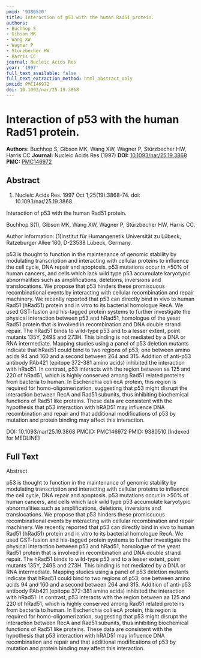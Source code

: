 ```yaml
---
pmid: '9380510'
title: Interaction of p53 with the human Rad51 protein.
authors:
- Buchhop S
- Gibson MK
- Wang XW
- Wagner P
- Stürzbecher HW
- Harris CC
journal: Nucleic Acids Res
year: '1997'
full_text_available: false
full_text_extraction_method: html_abstract_only
pmcid: PMC146972
doi: 10.1093/nar/25.19.3868
---
```


# Interaction of p53 with the human Rad51 protein.
**Authors:** Buchhop S, Gibson MK, Wang XW, Wagner P, Stürzbecher HW, Harris CC
**Journal:** Nucleic Acids Res (1997)
**DOI:** [10.1093/nar/25.19.3868](https://doi.org/10.1093/nar/25.19.3868)
**PMC:** [PMC146972](https://www.ncbi.nlm.nih.gov/pmc/articles/PMC146972/)

## Abstract

1. Nucleic Acids Res. 1997 Oct 1;25(19):3868-74. doi: 10.1093/nar/25.19.3868.

Interaction of p53 with the human Rad51 protein.

Buchhop S(1), Gibson MK, Wang XW, Wagner P, Stürzbecher HW, Harris CC.

Author information:
(1)Institut für Humangenetik Universität zu Lübeck, Ratzeburger Allee 160, 
D-23538 Lübeck, Germany.

p53 is thought to function in the maintenance of genomic stability by modulating 
transcription and interacting with cellular proteins to influence the cell 
cycle, DNA repair and apoptosis. p53 mutations occur in >50% of human cancers, 
and cells which lack wild type p53 accumulate karyotypic abnormalities such as 
amplifications, deletions, inversions and translocations. We propose that p53 
hinders these promiscuous recombinational events by interacting with cellular 
recombination and repair machinery. We recently reported that p53 can directly 
bind in vivo to human Rad51 (hRad51) protein and in vitro to its bacterial 
homologue RecA. We used GST-fusion and his-tagged protein systems to further 
investigate the physical interaction between p53 and hRad51, homologue of the 
yeast Rad51 protein that is involved in recombination and DNA double strand 
repair. The hRad51 binds to wild-type p53 and to a lesser extent, point mutants 
135Y, 249S and 273H. This binding is not mediated by a DNA or RNA intermediate. 
Mapping studies using a panel of p53 deletion mutants indicate that hRad51 could 
bind to two regions of p53; one between amino acids 94 and 160 and a second 
between 264 and 315. Addition of anti-p53 antibody PAb421 (epitope 372-381 amino 
acids) inhibited the interaction with hRad51. In contrast, p53 interacts with 
the region between aa 125 and 220 of hRad51, which is highly conserved among 
Rad51 related proteins from bacteria to human. In Escherichia coli ecA protein, 
this region is required for homo-oligomerization, suggesting that p53 might 
disrupt the interaction between RecA and Rad51 subunits, thus inhibiting 
biochemical functions of Rad51 like proteins. These data are consistent with the 
hypothesis that p53 interaction with hRAD51 may influence DNA recombination and 
repair and that additional modifications of p53 by mutation and protein binding 
may affect this interaction.

DOI: 10.1093/nar/25.19.3868
PMCID: PMC146972
PMID: 9380510 [Indexed for MEDLINE]

## Full Text

Abstract

p53 is thought to function in the maintenance of genomic stability by modulating transcription and interacting with cellular proteins to influence the cell cycle, DNA repair and apoptosis. p53 mutations occur in >50% of human cancers, and cells which lack wild type p53 accumulate karyotypic abnormalities such as amplifications, deletions, inversions and translocations. We propose that p53 hinders these promiscuous recombinational events by interacting with cellular recombination and repair machinery. We recently reported that p53 can directly bind in vivo to human Rad51 (hRad51) protein and in vitro to its bacterial homologue RecA. We used GST-fusion and his-tagged protein systems to further investigate the physical interaction between p53 and hRad51, homologue of the yeast Rad51 protein that is involved in recombination and DNA double strand repair. The hRad51 binds to wild-type p53 and to a lesser extent, point mutants 135Y, 249S and 273H. This binding is not mediated by a DNA or RNA intermediate. Mapping studies using a panel of p53 deletion mutants indicate that hRad51 could bind to two regions of p53; one between amino acids 94 and 160 and a second between 264 and 315. Addition of anti-p53 antibody PAb421 (epitope 372-381 amino acids) inhibited the interaction with hRad51. In contrast, p53 interacts with the region between aa 125 and 220 of hRad51, which is highly conserved among Rad51 related proteins from bacteria to human. In Escherichia coli ecA protein, this region is required for homo-oligomerization, suggesting that p53 might disrupt the interaction between RecA and Rad51 subunits, thus inhibiting biochemical functions of Rad51 like proteins. These data are consistent with the hypothesis that p53 interaction with hRAD51 may influence DNA recombination and repair and that additional modifications of p53 by mutation and protein binding may affect this interaction.

